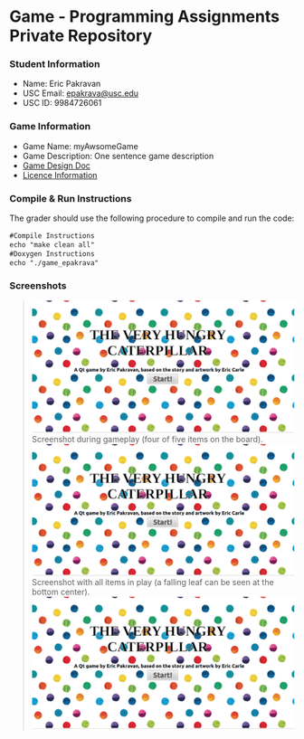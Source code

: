 # Game - Programming Assignments Private Repository
### Student Information
  + Name: Eric Pakravan
  + USC Email: epakrava@usc.edu
  + USC ID: 9984726061

### Game Information
  + Game Name: myAwsomeGame
  + Game Description: One sentence game description
  + [Game Design Doc](GameDesignDoc.md)
  + [Licence Information](LICENCE.md)

### Compile & Run Instructions
The grader should use the following procedure to compile and run the code:
```shell
#Compile Instructions
echo "make clean all"
#Doxygen Instructions
echo "./game_epakrava"
```

### Screenshots
> ![ScreenShot](Caterpillar_Screenshot_A.png)
> Screenshot during gameplay (four of five items on the board).
> ![ScreenShot](Caterpillar_Screenshot_A.png)
> Screenshot with all items in play (a falling leaf can be seen at the bottom center).
> ![ScreenShot](Caterpillar_Screenshot_A.png)